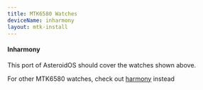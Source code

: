 ```yaml
---
title: MTK6580 Watches
deviceName: inharmony
layout: mtk-install
---
```


<div class="callout callout-info">
    <h4>Inharmony</h4>
    <p>This port of AsteroidOS should cover the watches shown above.</p>
    <p>For other MTK6580 watches, check out <a href="{{rel 'install/harmony'}}">harmony</a> instead</p>
</div>
